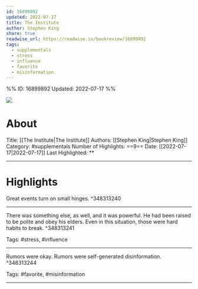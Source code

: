 ```yaml
---
id: 16899892
updated: 2022-07-17
title: The Institute
author: Stephen King
share: true
readwise_url: https://readwise.io/bookreview/16899892
tags:
  - supplementals
  - stress
  - influence
  - favorite
  - misinformation
---
```


%%
ID: 16899892
Updated: 2022-07-17
%%

![]( https://images-na.ssl-images-amazon.com/images/I/41SaVF6R41L._SL500_.jpg)

# About
Title: [[The Institute|The Institute]]
Authors: [[Stephen King|Stephen King]]
Category: #supplementals
Number of Highlights: ==9==
Date: [[2022-07-17|2022-07-17]]
Last Highlighted: **

---

# Highlights

Great events turn on small hinges. ^348313240

---
There was something else, as well, and it was powerful. He had been raised to be polite and obey his elders. Even in this situation, those were hard habits to break. ^348313241

Tags: #stress, #influence

---
Rumors were okay. Rumors were self-generated disinformation. ^348313244

Tags: #favorite, #misinformation

---